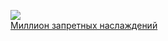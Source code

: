 ![](/books/love_erotica/К.Л.%20Паркер/Миллион%20запретных%20наслаждений.jpg)  
[Миллион запретных наслаждений](/books/love_erotica/К.Л.%20Паркер/Миллион%20запретных%20наслаждений)